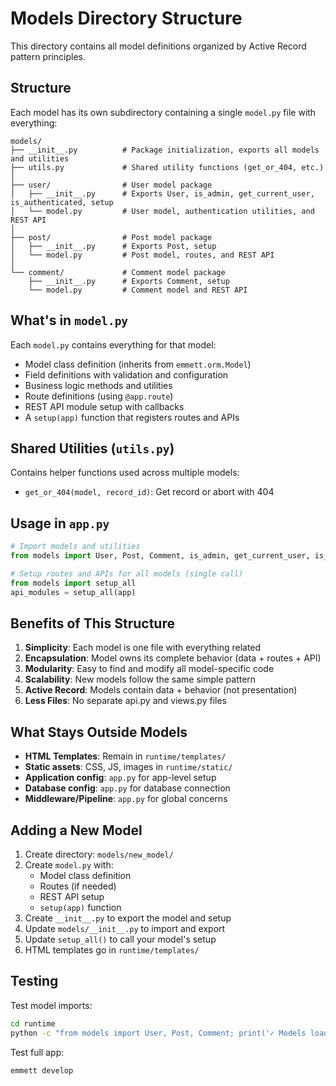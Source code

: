 # Models Directory Structure

This directory contains all model definitions organized by Active Record pattern principles.

## Structure

Each model has its own subdirectory containing a single `model.py` file with everything:

```
models/
├── __init__.py          # Package initialization, exports all models and utilities
├── utils.py             # Shared utility functions (get_or_404, etc.)
│
├── user/                # User model package
│   ├── __init__.py      # Exports User, is_admin, get_current_user, is_authenticated, setup
│   └── model.py         # User model, authentication utilities, and REST API
│
├── post/                # Post model package
│   ├── __init__.py      # Exports Post, setup
│   └── model.py         # Post model, routes, and REST API
│
└── comment/             # Comment model package
    ├── __init__.py      # Exports Comment, setup
    └── model.py         # Comment model and REST API
```

## What's in `model.py`

Each `model.py` contains everything for that model:
- Model class definition (inherits from `emmett.orm.Model`)
- Field definitions with validation and configuration
- Business logic methods and utilities
- Route definitions (using `@app.route`)
- REST API module setup with callbacks
- A `setup(app)` function that registers routes and APIs

## Shared Utilities (`utils.py`)

Contains helper functions used across multiple models:
- `get_or_404(model, record_id)`: Get record or abort with 404

## Usage in `app.py`

```python
# Import models and utilities
from models import User, Post, Comment, is_admin, get_current_user, is_authenticated

# Setup routes and APIs for all models (single call)
from models import setup_all
api_modules = setup_all(app)
```

## Benefits of This Structure

1. **Simplicity**: Each model is one file with everything related
2. **Encapsulation**: Model owns its complete behavior (data + routes + API)
3. **Modularity**: Easy to find and modify all model-specific code
4. **Scalability**: New models follow the same simple pattern
5. **Active Record**: Models contain data + behavior (not presentation)
6. **Less Files**: No separate api.py and views.py files

## What Stays Outside Models

- **HTML Templates**: Remain in `runtime/templates/`
- **Static assets**: CSS, JS, images in `runtime/static/`
- **Application config**: `app.py` for app-level setup
- **Database config**: `app.py` for database connection
- **Middleware/Pipeline**: `app.py` for global concerns

## Adding a New Model

1. Create directory: `models/new_model/`
2. Create `model.py` with:
   - Model class definition
   - Routes (if needed)
   - REST API setup
   - `setup(app)` function
3. Create `__init__.py` to export the model and setup
4. Update `models/__init__.py` to import and export
5. Update `setup_all()` to call your model's setup
6. HTML templates go in `runtime/templates/`

## Testing

Test model imports:
```bash
cd runtime
python -c "from models import User, Post, Comment; print('✓ Models loaded')"
```

Test full app:
```bash
emmett develop
```
